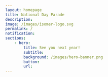 ```yaml
---
layout: homepage
title: National Day Parade
description: 
image: /images/isomer-logo.svg
permalink: /
notification: 
sections:
    - hero:
        title: See you next year!
        subtitle: 
        background: /images/hero-banner.png
        button: 
        url: 
---
```

